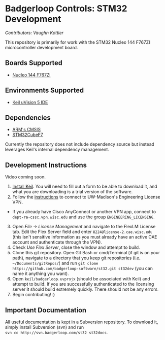# Badgerloop Controls: STM32 Development

*Contributors: Vaughn Kottler*

This repository is primarily for work with the STM32 Nucleo 144 F767ZI microcontroller development board.

## Boards Supported

* [Nucleo 144 F767ZI](http://www.mouser.com/ProductDetail/STMicroelectronics/NUCLEO-F767ZI/?qs=7UaJ5Mrpeu0%2F%252bMRranB3%2Fw%3D%3D)

## Environments Supported

* [Keil uVision 5 IDE](http://www2.keil.com/mdk5/uvision/)

## Dependencies

* [ARM's CMSIS](https://www.arm.com/products/processors/cortex-m/cortex-microcontroller-software-interface-standard.php)
* [STM32CubeF7](http://www.st.com/en/embedded-software/stm32cubef7.html)

Currently the repository does not include dependency source but instead leverages Keil's internal dependency management.

## Development Instructions

Video coming soon.

1. [Install Keil](https://www.keil.com/demo/eval/arm.htm). You will need to fill out a form to be able to download it, and what you are downloading is a trial version of the software.
2. Follow the [instructions](https://kb.wisc.edu/cae/page.php?id=32730) to connect to UW-Madison's Engineering License VPN.
  + If you already have Cisco AnyConnect or another VPN app, connect to `dept-ra-cssc.vpn.wisc.edu` and use the group `ENGINEERING_LICENSING`.
3. Open *File -> License Management* and navigate to the FlexLM License tab. Edit the Flex Server field and enter `8224@license-2.cae.wisc.edu` (this isn't sensitive information as you must already have an active CAE account and authenticate through the VPN).
4. Check *Use Flex Server*, close the window and attempt to build.
5. Clone this git repository. Open Git Bash or cmd/Terminal (if git is on your path), navigate to a directory that you keep git repositories (i.e. `~/Documents/gitRepos/`) and run `git clone https://github.com/badgerloop-software/st32.git st32dev` (you can name it anything you want).
6. Open `keil/badgerloop.uvprojx` (should be associated with Keil) and attempt to build. If you are successfully authenticated to the licensing server it should build extremely quickly. There should not be any errors.
7. Begin contributing! (:

## Important Documentation

All useful documentation is kept in a Subversion repository. To download it, simply install Subversion (svn) and run  
`svn co http://svn.badgerloop.com/st32 st32docs`.
